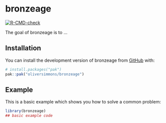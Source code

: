 
# bronzeage

<!-- badges: start -->
[![R-CMD-check](https://github.com/oliversimmons/bronzeage/actions/workflows/R-CMD-check.yaml/badge.svg)](https://github.com/oliversimmons/bronzeage/actions/workflows/R-CMD-check.yaml)
<!-- badges: end -->


The goal of bronzeage is to ...

## Installation

You can install the development version of bronzeage from [GitHub](https://github.com/) with:

``` r
# install.packages("pak")
pak::pak("oliversimmons/bronzeage")
```

## Example

This is a basic example which shows you how to solve a common problem:

``` r
library(bronzeage)
## basic example code
```


